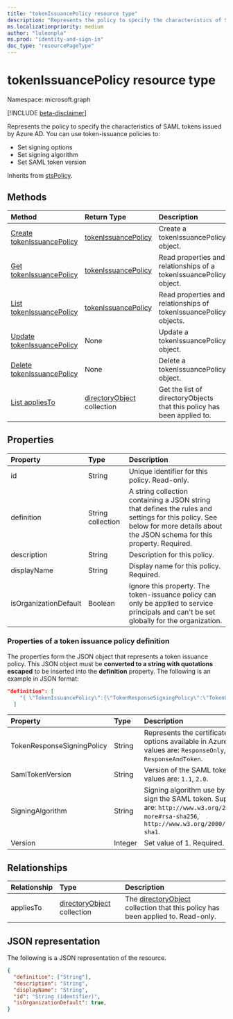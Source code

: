 ```yaml
---
title: "tokenIssuancePolicy resource type"
description: "Represents the policy to specify the characteristics of SAML tokens issued by Azure AD."
ms.localizationpriority: medium
author: "luleonpla"
ms.prod: "identity-and-sign-in"
doc_type: "resourcePageType"
---
```


# tokenIssuancePolicy resource type

Namespace: microsoft.graph

[!INCLUDE [beta-disclaimer](../../includes/beta-disclaimer.md)]

Represents the policy to specify the characteristics of SAML tokens issued by Azure AD. You can use token-issuance policies to:

- Set signing options
- Set signing algorithm
- Set SAML token version

Inherits from [stsPolicy](stsPolicy.md).

## Methods

| Method       | Return Type | Description |
|:-------------|:------------|:------------|
| [Create tokenIssuancePolicy](../api/tokenissuancepolicy-post-tokenissuancepolicy.md) | [tokenIssuancePolicy](tokenissuancepolicy.md) | Create a tokenIssuancePolicy object. |
| [Get tokenIssuancePolicy](../api/tokenissuancepolicy-get.md) | [tokenIssuancePolicy](tokenissuancepolicy.md) | Read properties and relationships of a tokenIssuancePolicy object. |
| [List tokenIssuancePolicy](../api/tokenissuancepolicy-list.md) | [tokenIssuancePolicy](tokenissuancepolicy.md) | Read properties and relationships of tokenIssuancePolicy objects. |
| [Update tokenIssuancePolicy](../api/tokenissuancepolicy-update.md) | None | Update a tokenIssuancePolicy object. |
| [Delete tokenIssuancePolicy](../api/tokenissuancepolicy-delete.md) | None | Delete a tokenIssuancePolicy object. |
| [List appliesTo](../api/tokenissuancepolicy-list-appliesto.md) | [directoryObject](directoryobject.md) collection | Get the list of directoryObjects that this policy has been applied to. |

## Properties

| Property     | Type        | Description |
|:-------------|:------------|:------------|
|id|String| Unique identifier for this policy. Read-only.|
|definition|String collection| A string collection containing a JSON string that defines the rules and settings for this policy. See below for more details about the JSON schema for this property. Required.|
|description|String| Description for this policy.|
|displayName|String| Display name for this policy. Required.|
|isOrganizationDefault|Boolean|Ignore this property. The token-issuance policy can only be applied to service principals and can't be set globally for the organization.|


### Properties of a token issuance policy definition
The properties form the JSON object that represents a token issuance policy. This JSON object must be **converted to a string with quotations escaped** to be inserted into the **definition** property. The following is an example in JSON format:

<!-- {
  "blockType": "ignored"
}-->
``` json
"definition": [
    "{ \"TokenIssuancePolicy\":{\"TokenResponseSigningPolicy\":\"TokenOnly\",\"SamlTokenVersion\":\"1.1\",\"SigningAlgorithm\":\"http://www.w3.org/2001/04/xmldsig-more#rsa-sha256\",\"Version\":1}}"
  ]
```


| Property	   | Type	|Description|
|:---------------|:--------|:----------|
|TokenResponseSigningPolicy|String|Represents the certificate signing options available in Azure AD. Supported values are: `ResponseOnly`, `TokenOnly`, `ResponseAndToken`.  |
|SamlTokenVersion|String|Version of the SAML token. Supported values are: `1.1`, `2.0`. |
|SigningAlgorithm|String|Signing algorithm use by Azure AD to sign the SAML token. Supported values are: `http://www.w3.org/2001/04/xmldsig-more#rsa-sha256`, `http://www.w3.org/2000/09/xmldsig#rsa-sha1`.|
|Version|Integer|Set value of 1. Required.|


## Relationships

| Relationship | Type        | Description |
|:-------------|:------------|:------------|
|appliesTo|[directoryObject](directoryobject.md) collection| The [directoryObject](directoryObject.md) collection that this policy has been applied to. Read-only.|

## JSON representation

The following is a JSON representation of the resource.

<!-- {
  "blockType": "resource",
  "optionalProperties": [

  ],
  "@odata.type": "microsoft.graph.tokenIssuancePolicy",
  "keyProperty": "id"
}-->

```json
{
  "definition": ["String"],
  "description": "String",
  "displayName": "String",
  "id": "String (identifier)",
  "isOrganizationDefault": true,
}
```

<!-- uuid: 16cd6b66-4b1a-43a1-adaf-3a886856ed98
2019-02-04 14:57:30 UTC -->
<!-- {
  "type": "#page.annotation",
  "description": "tokenIssuancePolicy resource",
  "keywords": "",
  "section": "documentation",
  "tocPath": ""
}-->


